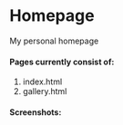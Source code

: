 # Homepage
My personal homepage

#### Pages currently consist of:
1. index.html
2. gallery.html

#### Screenshots:

